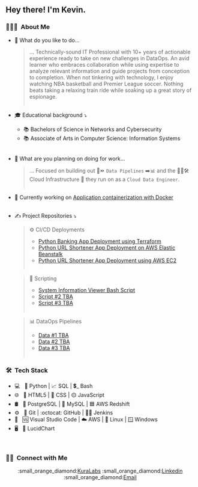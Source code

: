 <h2> Hey there! I'm Kevin.</h2>

<h3> 👨🏻‍💻 &nbsp;About Me </h3>

- 🤔 What do you like to do...
    > ... Technically-sound IT Professional with 10+ years of actionable experience ready to take on new challenges in DataOps. An avid learner who embraces collaboration while using expertise to analyze relevant information and guide projects from conception to completion. When not tinkering with technology, I enjoy watching NBA basketball and Premier League soccer. Nothing beats taking a relaxing train ride while soaking up a great story of espionage.<br><br>
- 🎓 Educational background :arrow_heading_down:
    * :books: Bachelors of Science in Networks and Cybersecurity
    * :books: Associate of Arts in Computer Science: Information Systems<br><br>
- 💼 What are you planning on doing for work...
    > ... Focused on building out :1234::fast_forward: `Data Pipelines` :arrow_right::bar_chart: and the :construction_worker_man::hammer_and_wrench: Cloud Infrastructure :construction: they run on as a `Cloud Data Engineer`.<br><br>
- 🌱 Currently working on [Application containerization with Docker](https://docs.docker.com/)<br><br>
- ✍️ Project Repositories :arrow_heading_down:
    > :gear: CI/CD Deployments
    >  * [Python Banking App Deployment using Terraform](https://github.com/kaedmond24/python_banking_app_deployment_5)
    >  * [Python URL Shortener App Deployment on AWS Elastic Beanstalk](https://github.com/kaedmond24/python_url_shortener_app_deployment_3)
    >  * [Python URL Shortener App Deployment using AWS EC2](https://github.com/kaedmond24/python_url_shortener_deployment_4)<br><br>

    > :repeat: Scripting
    >  * [System Information Viewer Bash Script](https://github.com/kaedmond24/Build-Script-3)
    >  * [Script #2 TBA](https://github.com/kaedmond24/)
    >  * [Script #3 TBA](https://github.com/kaedmond24/)<br><br>

    > :bar_chart: DataOps Pipelines
    >  * [Data #1 TBA](https://github.com/kaedmond24/)
    >  * [Data #2 TBA](https://github.com/kaedmond24/)
    >  * [Data #3 TBA](https://github.com/kaedmond24/)<br><br>


<h3> 🛠 &nbsp;Tech Stack</h3>

- 💻 &nbsp;
:snake: Python | 
:chart_with_upwards_trend: SQL | 
:heavy_dollar_sign:_ Bash
- 🌐 &nbsp;
:red_circle: HTML5 | 
:large_blue_circle: CSS | 
:yellow_circle: JavaScript
- 🛢 &nbsp;
:elephant: PostgreSQL | 
:dolphin: MySQL | 
:blue_square: AWS Redshift
- ⚙️ &nbsp;
:link: Git | 
:octocat: GitHub | 
:man_in_tuxedo: Jenkins
- 🔧 &nbsp;
:vs: Visual Studio Code | 
:cloud: AWS | 
:penguin: Linux | 
:window: Windows
- 🖥 &nbsp;
:triangular_ruler: LucidChart

<br/>

<h3> 🤝🏻 &nbsp;Connect with Me </h3>

<p align="center">
:small_orange_diamond:<a href="www.kuralabs.org">KuraLabs</a>
:small_orange_diamond:<a href="www.linkedin.com/in/kedmond24">Linkedin</a>
:small_orange_diamond:<a href="kaedmond24@gmail.com">Email</a>
</p>
